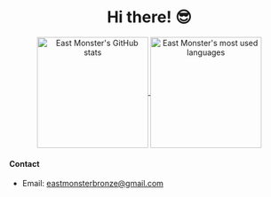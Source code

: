 <p align="center">
  <h1 align="center">Hi there! 😎</h1>
</p>
<p align="center">
<a href="https://github.com/anuraghazra/github-readme-stats">
  <img height=200 align="center" src="https://github-readme-stats-theta-ten-13.vercel.app/api?username=eastmonster" alt="East Monster's GitHub stats">
</a>
<a href="https://github.com/anuraghazra/github-readme-stats">
  <img height=200 align="center" src="https://github-readme-stats-theta-ten-13.vercel.app/api/top-langs/?username=eastmonster&layout=compact&exclude_repo=eastmonster.github.io,github-linguist-test,ci-action-test,dotfiles&langs_count=8&card_width=320" alt="East Monster's most used languages">
</a>


#### Contact
- Email: eastmonsterbronze@gmail.com
